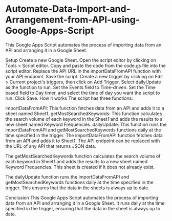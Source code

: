 # Automate-Data-Import-and-Arrangement-from-API-using-Google-Apps-Script


This Google Apps Script automates the process of importing data from an API and arranging it in a Google Sheet.

Setup
Create a new Google Sheet.
Open the script editor by clicking on Tools > Script editor.
Copy and paste the code from the code.gs file into the script editor.
Replace the API URL in the importDataFromAPI function with your API endpoint.
Save the script.
Create a new trigger by clicking on Edit > Current project's triggers, then click on Add Trigger.
Select dailyUpdate as the function to run.
Set the Events field to Time-driven.
Set the Time based field to Day timer, and select the time of day you want the script to run.
Click Save.
How it works
The script has three functions:

importDataFromAPI: This function fetches data from an API and adds it to a sheet named Sheet1.
getMostSearchedKeywords: This function calculates the search volume of each keyword in the Sheet1 and adds the results to a new sheet named Keyword Frequencies.
dailyUpdate: This function runs the importDataFromAPI and getMostSearchedKeywords functions daily at the time specified in the trigger.
The importDataFromAPI function fetches data from an API and adds it to Sheet1. The API endpoint can be replaced with the URL of any API that returns JSON data.

The getMostSearchedKeywords function calculates the search volume of each keyword in Sheet1 and adds the results to a new sheet named Keyword Frequencies. This sheet is created if it does not already exist.

The dailyUpdate function runs the importDataFromAPI and getMostSearchedKeywords functions daily at the time specified in the trigger. This ensures that the data in the sheets is always up to date.

Conclusion
This Google Apps Script automates the process of importing data from an API and arranging it in a Google Sheet. It runs daily at the time specified in the trigger, ensuring that the data in the sheet is always up to date.